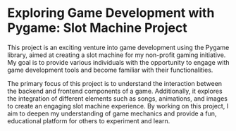 # Exploring Game Development with Pygame: Slot Machine Project
This project is an exciting venture into game development using the Pygame library, aimed at creating a slot machine for my non-profit gaming initiative. My goal is to provide various individuals with the opportunity to engage with game development tools and become familiar with their functionalities.

The primary focus of this project is to understand the interaction between the backend and frontend components of a game. Additionally, it explores the integration of different elements such as songs, animations, and images to create an engaging slot machine experience. By working on this project, I aim to deepen my understanding of game mechanics and provide a fun, educational platform for others to experiment and learn.
